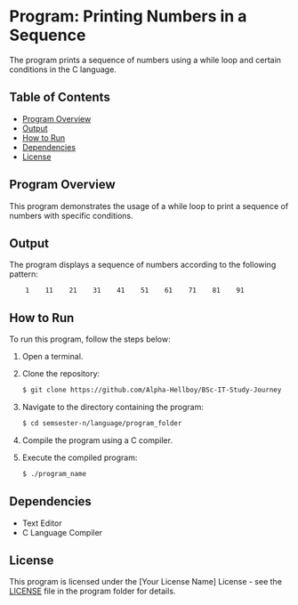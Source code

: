 # Program: Printing Numbers in a Sequence

The program prints a sequence of numbers using a while loop and certain conditions in the C language.

## Table of Contents

- [Program Overview](#program-overview)
- [Output](#output)
- [How to Run](#how-to-run)
- [Dependencies](#dependencies)
- [License](#license)

## Program Overview

This program demonstrates the usage of a while loop to print a sequence of numbers with specific conditions.

## Output

The program displays a sequence of numbers according to the following pattern:

```
    1    11    21    31    41    51    61    71    81    91
```

## How to Run

To run this program, follow the steps below:

1. Open a terminal.
2. Clone the repository:

   ```bash
   $ git clone https://github.com/Alpha-Hellboy/BSc-IT-Study-Journey
   ```

3. Navigate to the directory containing the program:

   ```bash
   $ cd semsester-n/language/program_folder
   ```

4. Compile the program using a C compiler.
5. Execute the compiled program:

   ```bash
   $ ./program_name
   ```

## Dependencies

- Text Editor
- C Language Compiler

## License

This program is licensed under the [Your License Name] License - see the [LICENSE](LICENSE) file in the program folder for details.
